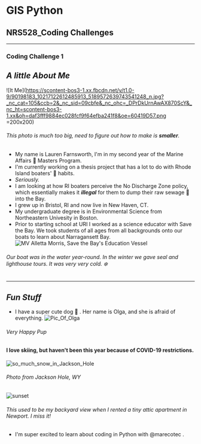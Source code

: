 # GIS Python
## NRS528_Coding Challenges
---------------------------


### **Coding Challenge 1**

## *A little About Me*

![It Me](https://scontent-bos3-1.xx.fbcdn.net/v/t1.0-9/90198183_10217122612485913_5189572639743541248_n.jpg?_nc_cat=105&ccb=2&_nc_sid=09cbfe&_nc_ohc=_DPrDkUrnAwAX870ScY&_nc_ht=scontent-bos3-1.xx&oh=daf3fff9884ec028fcf9f64efba241f8&oe=60419D57.png =200x200)
###### This photo is much too big, need to figure out how to make is **smaller**.

* My name is Lauren Farnsworth, I'm in my second year of the Marine Affairs :ocean: Masters Program. 
* I'm currently working on a thesis project that has a lot to do with Rhode Island boaters' :toilet: habits.
* _Seriously._
* I am looking at how RI boaters perceive the No Discharge Zone policy, which essentially makes it _**illegal**_ for them to dump their raw sewage :poop: into the Bay.
* I grew up in Bristol, RI and now live in New Haven, CT.
* My undergraduate degree is in Environmental Science from Northeastern Univesity in Boston.
* Prior to starting school at URI I worked as a science educator with Save the Bay. We took students of all ages from all backgrounds onto our boats to learn about Narragansett Bay.
![MV Alletta Morris, Save the Bay's Education Vessel](https://scontent-bos3-1.xx.fbcdn.net/v/t1.0-9/12743721_10205770700015196_796221561630944052_n.jpg?_nc_cat=104&ccb=2&_nc_sid=a9b1d2&_nc_ohc=UAkfOWtQUg4AX-RWFC6&_nc_oc=AQlxh983cDoVw0yz9JmJzHnWfCZ-WhWBQ3pXHvpnrXqN8xojhRaeBgY769V21QE73V10RMLjwvP1dK2DHLqCKP-q&_nc_ht=scontent-bos3-1.xx&oh=5e34b15e4ae27acdeb56ebfba89dbaf1&oe=60439284)
###### Our boat was in the water year-round. In the winter we gave seal and lighthouse tours. It was very very cold. :snowflake: 
----------------------------------------------------------------------------------------------------------------------------------------
## *Fun Stuff* 

* I have a super cute dog :dog: . Her name is Olga, and she is afraid of everything.
![Pic_Of_Olga](https://scontent-bos3-1.xx.fbcdn.net/v/t1.0-9/72124833_10215782321739482_2277936734085840896_o.jpg?_nc_cat=105&ccb=2&_nc_sid=730e14&_nc_ohc=bAHdbNZ_AowAX_j9Ua_&_nc_ht=scontent-bos3-1.xx&oh=7c54416b51c11f7833138b9d2cf189d8&oe=60439190)
###### Very Happy Pup

#### I **love** skiing, but haven't been this year because of COVID-19 restrictions.
![so_much_snow_in_Jackson_Hole](https://scontent-bos3-1.xx.fbcdn.net/v/t1.0-9/52905296_10214148849023685_1026937405006938112_o.jpg?_nc_cat=102&ccb=2&_nc_sid=84a396&_nc_ohc=Y43x18-5AuUAX9_kJWC&_nc_ht=scontent-bos3-1.xx&oh=f5574e9d9a85247d3cfc88b358b01768&oe=6042D924)
###### Photo from Jackson Hole, WY
![sunset](https://scontent-bos3-1.xx.fbcdn.net/v/t1.0-9/69527869_10215500572575929_2785012465816043520_n.jpg?_nc_cat=111&ccb=2&_nc_sid=19026a&_nc_ohc=SPqsFRaNEacAX9bcrDP&_nc_ht=scontent-bos3-1.xx&oh=7f7320fcf376c350b56e38c672e35143&oe=6042D2FB)
###### This used to be my backyard view when I rented a tiny attic apartment in Newport. I miss it!


* I'm super excited to learn about coding in Python with @marecotec . 
